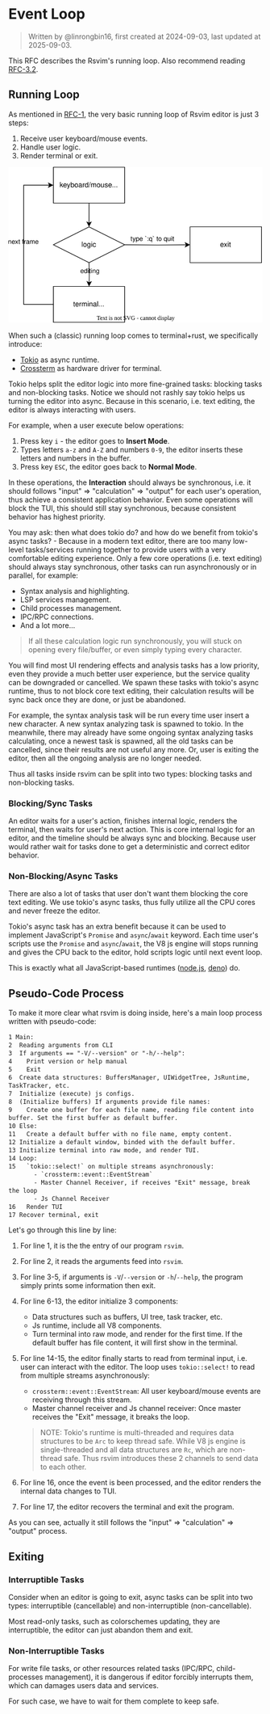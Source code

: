 # Event Loop

> Written by @linrongbin16, first created at 2024-09-03, last updated at 2025-09-03.

This RFC describes the Rsvim's running loop. Also recommend reading [RFC-3.2](3-JavaScriptRuntime/2-ImportModules.md).

## Running Loop

As mentioned in [RFC-1](1-TUI.md), the very basic running loop of Rsvim editor is just 3 steps:

1. Receive user keyboard/mouse events.
2. Handle user logic.
3. Render terminal or exit.

![1](images/1-TUI.1.drawio.svg)

When such a (classic) running loop comes to terminal+rust, we specifically introduce:

- [Tokio](https://tokio.rs/) as async runtime.
- [Crossterm](https://github.com/crossterm-rs/crossterm) as hardware driver for terminal.

Tokio helps split the editor logic into more fine-grained tasks: blocking tasks and non-blocking tasks. Notice we should not rashly say tokio helps us turning the editor into async. Because in this scenario, i.e. text editing, the editor is always interacting with users.

For example, when a user execute below operations:

1. Press key `i` - the editor goes to **Insert Mode**.
2. Types letters `a-z` and `A-Z` and numbers `0-9`, the editor inserts these letters and numbers in the buffer.
3. Press key `ESC`, the editor goes back to **Normal Mode**.

In these operations, the **Interaction** should always be synchronous, i.e. it should follows "input" => "calculation" => "output" for each user's operation, thus achieve a consistent application behavior. Even some operations will block the TUI, this should still stay synchronous, because consistent behavior has highest priority.

You may ask: then what does tokio do? and how do we benefit from tokio's async tasks? - Because in a modern text editor, there are too many low-level tasks/services running together to provide users with a very comfortable editing experience. Only a few core operations (i.e. text editing) should always stay synchronous, other tasks can run asynchronously or in parallel, for example:

- Syntax analysis and highlighting.
- LSP services management.
- Child processes management.
- IPC/RPC connections.
- And a lot more...

> If all these calculation logic run synchronously, you will stuck on opening every file/buffer, or even simply typing every character.

You will find most UI rendering effects and analysis tasks has a low priority, even they provide a much better user experience, but the service quality can be downgraded or cancelled. We spawn these tasks with tokio's async runtime, thus to not block core text editing, their calculation results will be sync back once they are done, or just be abandoned.

For example, the syntax analysis task will be run every time user insert a new character. A new syntax analyzing task is spawned to tokio. In the meanwhile, there may already have some ongoing syntax analyzing tasks calculating, once a newest task is spawned, all the old tasks can be cancelled, since their results are not useful any more. Or, user is exiting the editor, then all the ongoing analysis are no longer needed.

Thus all tasks inside rsvim can be split into two types: blocking tasks and non-blocking tasks.

### Blocking/Sync Tasks

An editor waits for a user's action, finishes internal logic, renders the terminal, then waits for user's next action. This is core internal logic for an editor, and the timeline should be always sync and blocking. Because user would rather wait for tasks done to get a deterministic and correct editor behavior.

### Non-Blocking/Async Tasks

There are also a lot of tasks that user don't want them blocking the core text editing. We use tokio's async tasks, thus fully utilize all the CPU cores and never freeze the editor.

Tokio's async task has an extra benefit because it can be used to implement JavaScript's `Promise` and `async`/`await` keyword. Each time user's scripts use the `Promise` and `async`/`await`, the V8 js engine will stops running and gives the CPU back to the editor, hold scripts logic until next event loop.

This is exactly what all JavaScript-based runtimes ([node.js](https://nodejs.org/), [deno](https://deno.com/)) do.

## Pseudo-Code Process

To make it more clear what rsvim is doing inside, here's a main loop process written with pseudo-code:

```text
1 Main:
2  Reading arguments from CLI
3  If arguments == "-V/--version" or "-h/--help":
4    Print version or help manual
5    Exit
6  Create data structures: BuffersManager, UIWidgetTree, JsRuntime, TaskTracker, etc.
7  Initialize (execute) js configs.
8  (Initialize buffers) If arguments provide file names:
9    Create one buffer for each file name, reading file content into buffer. Set the first buffer as default buffer.
10 Else:
11   Create a default buffer with no file name, empty content.
12 Initialize a default window, binded with the default buffer.
13 Initialize terminal into raw mode, and render TUI.
14 Loop:
15   `tokio::select!` on multiple streams asynchronously:
       - `crossterm::event::EventStream`
       - Master Channel Receiver, if receives "Exit" message, break the loop
       - Js Channel Receiver
16   Render TUI
17 Recover terminal, exit
```

Let's go through this line by line:

1. For line 1, it is the the entry of our program `rsvim`.
2. For line 2, it reads the arguments feed into `rsvim`.
3. For line 3-5, if arguments is `-V`/`--version` or `-h`/`--help`, the program simply prints some information then exit.
4. For line 6-13, the editor initialize 3 components:
   - Data structures such as buffers, UI tree, task tracker, etc.
   - Js runtime, include all V8 components.
   - Turn terminal into raw mode, and render for the first time. If the default buffer has file content, it will first show in the terminal.
5. For line 14-15, the editor finally starts to read from terminal input, i.e. user can interact with the editor. The loop uses `tokio::select!` to read from multiple streams asynchronously:
   - `crossterm::event::EventStream`: All user keyboard/mouse events are receiving through this stream.
   - Master channel receiver and Js channel receiver: Once master receives the "Exit" message, it breaks the loop.

   > NOTE: Tokio's runtime is multi-threaded and requires data structures to be `Arc` to keep thread safe. While V8 js engine is single-threaded and all data structures are `Rc`, which are non-thread safe. Thus rsvim introduces these 2 channels to send data to each other.

6. For line 16, once the event is been processed, and the editor renders the internal data changes to TUI.
7. For line 17, the editor recovers the terminal and exit the program.

As you can see, actually it still follows the "input" => "calculation" => "output" process.

## Exiting

### Interruptible Tasks

Consider when an editor is going to exit, async tasks can be split into two types: interruptible (cancellable) and non-interruptible (non-cancellable).

Most read-only tasks, such as colorschemes updating, they are interruptible, the editor can just abandon them and exit.

### Non-Interruptible Tasks

For write file tasks, or other resources related tasks (IPC/RPC, child-processes management), it is dangerous if editor forcibly interrupts them, which can damages users data and services.

For such case, we have to wait for them complete to keep safe.
